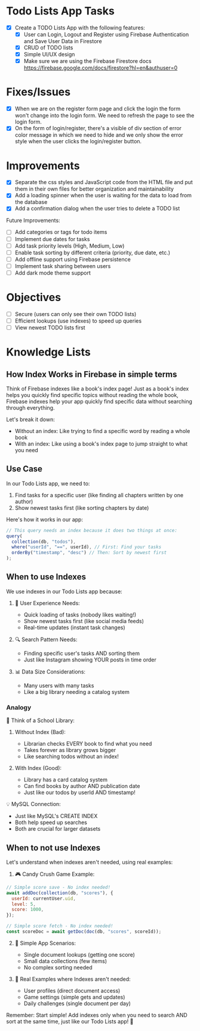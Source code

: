 # Todo Lists App Tasks

- [x] Create a TODO Lists App with the following features:
  - [x] User can Login, Logout and Register using Firebase Authentication and Save User Data in Firestore
  - [x] CRUD of TODO lists
  - [x] Simple UI/UX design
  - [x] Make sure we are using the Firebase Firestore docs https://firebase.google.com/docs/firestore?hl=en&authuser=0

# Fixes/Issues

- [x] When we are on the register form page and click the login the form won't change into the login form. We need to refresh the page to see the login form.
- [x] On the form of login/register, there's a visible of div section of error color message in which we need to hide and we only show the error style when the user clicks the login/register button.

# Improvements

- [x] Separate the css styles and JavaScript code from the HTML file and put them in their own files for better organization and maintainability
- [x] Add a loading spinner when the user is waiting for the data to load from the database
- [x] Add a confirmation dialog when the user tries to delete a TODO list

Future Improvements:

- [ ] Add categories or tags for todo items
- [ ] Implement due dates for tasks
- [ ] Add task priority levels (High, Medium, Low)
- [ ] Enable task sorting by different criteria (priority, due date, etc.)
- [ ] Add offline support using Firebase persistence
- [ ] Implement task sharing between users
- [ ] Add dark mode theme support

# Objectives

- [ ] Secure (users can only see their own TODO lists)
- [ ] Efficient lookups (use indexes) to speed up queries
- [ ] View newest TODO lists first

# Knowledge Lists

## How Index Works in Firebase in simple terms

Think of Firebase indexes like a book's index page! Just as a book's index helps you quickly find specific topics without reading the whole book, Firebase indexes help your app quickly find specific data without searching through everything.

Let's break it down:

- Without an index: Like trying to find a specific word by reading a whole book
- With an index: Like using a book's index page to jump straight to what you need

## Use Case

In our Todo Lists app, we need to:

1. Find tasks for a specific user (like finding all chapters written by one author)
2. Show newest tasks first (like sorting chapters by date)

Here's how it works in our app:

```javascript
// This query needs an index because it does two things at once:
query(
  collection(db, "todos"),
  where("userId", "==", userId), // First: Find your tasks
  orderBy("timestamp", "desc") // Then: Sort by newest first
);
```

## When to use Indexes

We use indexes in our Todo Lists app because:

1. 📱 User Experience Needs:

   - Quick loading of tasks (nobody likes waiting!)
   - Show newest tasks first (like social media feeds)
   - Real-time updates (instant task changes)

2. 🔍 Search Pattern Needs:

   - Finding specific user's tasks AND sorting them
   - Just like Instagram showing YOUR posts in time order

3. 📊 Data Size Considerations:
   - Many users with many tasks
   - Like a big library needing a catalog system

### Analogy

🏫 Think of a School Library:

1. Without Index (Bad):

   - Librarian checks EVERY book to find what you need
   - Takes forever as library grows bigger
   - Like searching todos without an index!

2. With Index (Good):
   - Library has a card catalog system
   - Can find books by author AND publication date
   - Just like our todos by userId AND timestamp!

💡 MySQL Connection:

- Just like MySQL's CREATE INDEX
- Both help speed up searches
- Both are crucial for larger datasets

## When to not use Indexes

Let's understand when indexes aren't needed, using real examples:

1. 🎮 Candy Crush Game Example:

```javascript
// Simple score save - No index needed!
await addDoc(collection(db, "scores"), {
  userId: currentUser.uid,
  level: 5,
  score: 1000,
});

// Simple score fetch - No index needed!
const scoreDoc = await getDoc(doc(db, "scores", scoreId));
```

2. 🎯 Simple App Scenarios:

   - Single document lookups (getting one score)
   - Small data collections (few items)
   - No complex sorting needed

3. 📱 Real Examples where Indexes aren't needed:
   - User profiles (direct document access)
   - Game settings (simple gets and updates)
   - Daily challenges (single document per day)

Remember: Start simple! Add indexes only when you need to search AND sort at the same time, just like our Todo Lists app! 🚀
